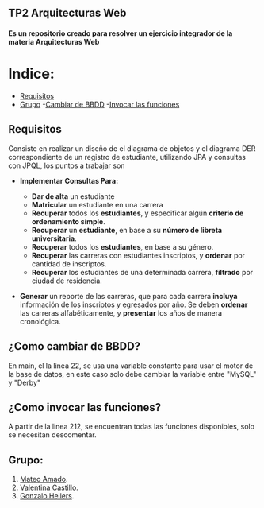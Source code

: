 ## TP2 Arquitecturas Web

#### Es un repositorio creado para resolver un ejercicio integrador de la materia **Arquitecturas Web**

# Indice:
 - [Requisitos](#Requisitos)
 - [Grupo](#Grupo)
 -[Cambiar de BBDD](#¿Como-cambiar-de-BBDD?)
 -[Invocar las funciones](¿Como-invocar-las-funciones?)


## Requisitos
Consiste en realizar un diseño de el diagrama de objetos y el diagrama DER correspondiente de un registro de estudiante, utilizando JPA y consultas con JPQL, los puntos a trabajar son

- **Implementar Consultas Para:**
  - **Dar de alta** un estudiante
  - **Matricular** un estudiante en una carrera
  - **Recuperar** todos los **estudiantes**, y especificar algún **criterio de ordenamiento simple**.
  - **Recuperar** un **estudiante**, en base a su **número de libreta universitaria**.
  - **Recuperar** todos los **estudiantes**, en base a su género.
  - **Recuperar** las carreras con estudiantes inscriptos, y **ordenar** por cantidad de inscriptos.
  - **Recuperar** los estudiantes de una determinada carrera, **filtrado** por ciudad de residencia.
    
- **Generar** un reporte de las carreras, que para cada carrera **incluya** información de los
inscriptos y egresados por año. Se deben **ordenar** las carreras alfabéticamente, y **presentar**
los años de manera cronológica.

## ¿Como cambiar de BBDD?
En main, el la linea 22, se usa una variable constante para usar el motor de la base de datos, en este caso solo debe cambiar la variable entre "MySQL" y "Derby"

## ¿Como invocar las funciones?
A partir de la linea 212, se encuentran todas las funciones disponibles, solo se necesitan descomentar.


## Grupo:
1. [Mateo Amado](https://github.com/MateoAmado/).
2. [Valentina Castillo](https://github.com/ValennCas).
3. [Gonzalo Hellers](https://github.com/Gonzalohellers).
